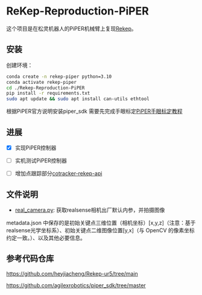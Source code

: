 
# ReKep-Reproduction-PiPER
这个项目是在松灵机器人的PiPER机械臂上复现[Rekep](https://rekep-robot.github.io/)。

## 安装
创建环境：
```bash
conda create -n rekep-piper python=3.10
conda activate rekep-piper
cd ./Rekep-Reproduction-PiPER
pip install -r requirements.txt
sudo apt update && sudo apt install can-utils ethtool
```
根据PiPER官方说明安装piper_sdk
需要先完成手眼标定[PiPER手眼标定教程](./docs/hand-eye-calib.md)


## 进展
- [x] 实现PiPER控制器
- [ ] 实机测试PiPER控制器
- [ ] 增加点跟踪部分[cotracker-rekep-api](https://github.com/tailong-wu/cotracker-rekep-api)


## 文件说明
+ [real_camera.py](./real_camera.py): 获取realsense相机出厂默认内参，并拍摄图像


metadata.json 中保存的是初始关键点三维位置（相机坐标）[x,y,z]（注意：基于realsense光学坐标系）、初始关键点二维图像位置[y,x]（与 OpenCV 的像素坐标约定一致。）、以及其他必要信息。


## 参考代码仓库
https://github.com/heyjiacheng/Rekep-ur5/tree/main

https://github.com/agilexrobotics/piper_sdk/tree/master
